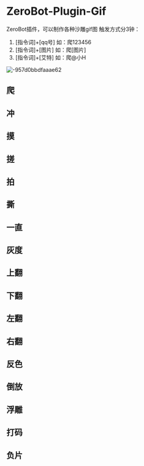 # ZeroBot-Plugin-Gif
ZeroBot插件，可以制作各种沙雕gif图
触发方式分3钟：
1. [指令词]+[qq号] 如：爬123456
2. [指令词]+[图片] 如：爬[图片]
3. [指令词]+[艾特] 如：爬@小H

![-957d0bbdfaaae62](https://user-images.githubusercontent.com/24691568/129891611-579da8ec-6dc3-40ac-8303-29bbc266dea1.png)


## 爬
## 冲
## 摸
## 搓
## 拍
## 撕
## 一直
## 灰度
## 上翻
## 下翻
## 左翻
## 右翻
## 反色
## 倒放
## 浮雕
## 打码
## 负片
